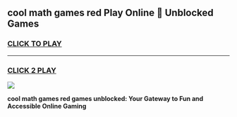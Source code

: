 
## cool math games red Play Online 👋 Unblocked Games
<h3>
<a href="https://news.freeplayer.one?title=cool_math_games_red&ref=17CMG">CLICK TO PLAY</a></h3>
<hr>

<h3>
<a href="https://news.freeplayer.one?title=cool_math_games_red&ref=17CMG">CLICK 2 PLAY</a>
  
</h3>

<a href="https://news.freeplayer.one?title=cool_math_games_red&ref=17CMG/"><img src="https://clearcache.store/games.png"></a>


**cool math games red games unblocked: Your Gateway to Fun and Accessible Online Gaming**
